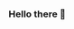 ### Hello there 👋

<!--
**Digvijay-95/digvijay-95** is a ✨ _special_ ✨ repository because its `README.md` (this file) appears on your GitHub profile.

Here are some ideas to get you started:

- 🔭 I’m currently working on Marathi OCR
- 🌱 I’m currently learning Tensrorflow and Flutter
- 🤔 I’m looking for help with Deep Learning
- 💬 Ask me about myself
- 📫 How to reach me: mahamunidigvijay@gmail.com
- 😄 Pronouns: ...
- ⚡ Fun fact: I love F1
-->
